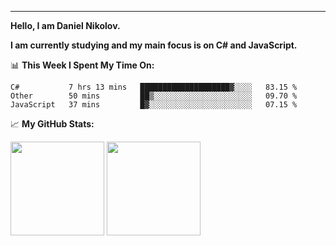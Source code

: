 ---
**Hello, I am Daniel Nikolov.**

**I am currently studying and my main focus is on C# and JavaScript.**

📊 **This Week I Spent My Time On:**
<!--START_SECTION:waka-->
```text
C#           7 hrs 13 mins   ████████████████████▓░░░░   83.15 % 
Other        50 mins         ██▒░░░░░░░░░░░░░░░░░░░░░░   09.70 % 
JavaScript   37 mins         █▓░░░░░░░░░░░░░░░░░░░░░░░   07.15 % 
```
<!--END_SECTION:waka-->

📈 **My GitHub Stats:**

<p>
  <img height="150em" src="https://github-readme-stats.vercel.app/api?username=kace123&show_icons=true&hide_border=true&&count_private=true&include_all_commits=true" />
  <img height="150em" src="https://github-readme-stats.vercel.app/api/top-langs/?username=kace123&exclude_repo=KNN-Image-Classification&show_icons=true&hide_border=true&layout=compact&langs_count=8s"/>
</p>
